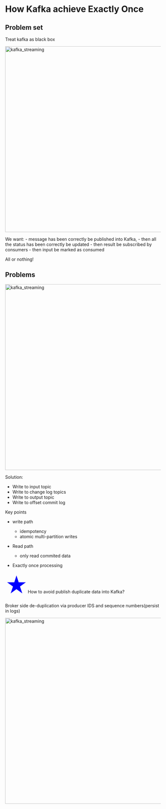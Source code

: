 # How Kafka achieve Exactly Once

## Problem set

Treat kafka as black box

<img src="https://user-images.githubusercontent.com/16873751/105798871-01f43e00-5f48-11eb-9f87-c709635b32b4.png" alt="kafka_streaming" width="600"/>
<br/>

We want:
    - message has been correctly be published into Kafka, 
    - then all the status has been correctly be updated
    - then result be subscribed by consumers
    - then input be marked as consumed

All or nothing!

## Problems 

<img src="https://user-images.githubusercontent.com/16873751/105787881-3827c280-5f34-11eb-87fd-e9c43c975ff2.png" alt="kafka_streaming" width="600"/>
<br/>

Solution:  

- Write to input topic
- Write to change log topics
- Write to output topic
- Write to offset commit log

Key points

- write path
   + idempotency
   + atomic multi-partition writes

- Read path
   + only read commited data
 
- Exactly once processing


<span style="font-size:500%;color:blue;">&starf;</span>How to avoid publish duplicate data into Kafka?    

Broker side de-duplication via producer IDS and sequence numbers(persist in logs)  


<img src="https://user-images.githubusercontent.com/16873751/105799650-e25e1500-5f49-11eb-8845-684d406e624d.png" alt="kafka_streaming" width="600"/>
<br/>



